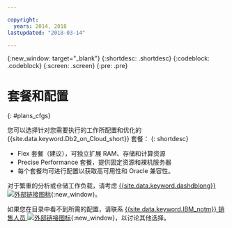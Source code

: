 ```yaml
---

copyright:
  years: 2014, 2018
lastupdated: "2018-03-14"

---
```


<!-- Attribute definitions --> 
{:new_window: target="_blank"}
{:shortdesc: .shortdesc}
{:codeblock: .codeblock}
{:screen: .screen}
{:pre: .pre}

# 套餐和配置
{: #plans_cfgs}

您可以选择针对您需要执行的工作所配置和优化的 {{site.data.keyword.Db2_on_Cloud_short}} 套餐：
{: shortdesc}

   * Flex 套餐（建议），可独立扩展 RAM、存储和计算资源
   * Precise Performance 套餐，提供固定资源和裸机服务器
   * 每个套餐均可进行配置以获取高可用性和 Oracle 兼容性。

对于繁重的分析或仓储工作负载，请考虑 [{{site.data.keyword.dashdblong}} ![外部链接图标](../../icons/launch-glyph.svg "外部链接图标")](https://www.ibm.com/cloud/db2-warehouse-on-cloud){:new_window}。

如果您在目录中看不到所需的配置，请联系 [{{site.data.keyword.IBM_notm}} 销售人员 ![外部链接图标](../../icons/launch-glyph.svg "外部链接图标")](https://www.ibm.com/connect/ibm/us/en/?lnk=fcw){:new_window}，以讨论其他选择。
